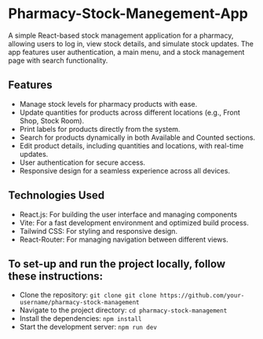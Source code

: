 # Pharmacy-Stock-Manegement-App

A simple React-based stock management application for a pharmacy, allowing users to log in, view stock details, and simulate stock updates. The app features user authentication, a main menu, and a stock management page with search functionality.

## Features
- Manage stock levels for pharmacy products with ease.
- Update quantities for products across different locations (e.g., Front Shop, Stock Room).
- Print labels for products directly from the system.
- Search for products dynamically in both Available and Counted sections.
- Edit product details, including quantities and locations, with real-time updates.
- User authentication for secure access.
- Responsive design for a seamless experience across all devices.

## Technologies Used
- React.js: For building the user interface and managing components
- Vite: For a fast development environment and optimized build process.
- Tailwind CSS: For styling and responsive design.
- React-Router: For managing navigation between different views.

## To set-up and run the project locally, follow these instructions:
- Clone the repository: `git clone git clone https://github.com/your-username/pharmacy-stock-management`
- Navigate to the project directory: `cd pharmacy-stock-management`
- Install the dependencies: `npm install`
- Start the development server: `npm run dev`
